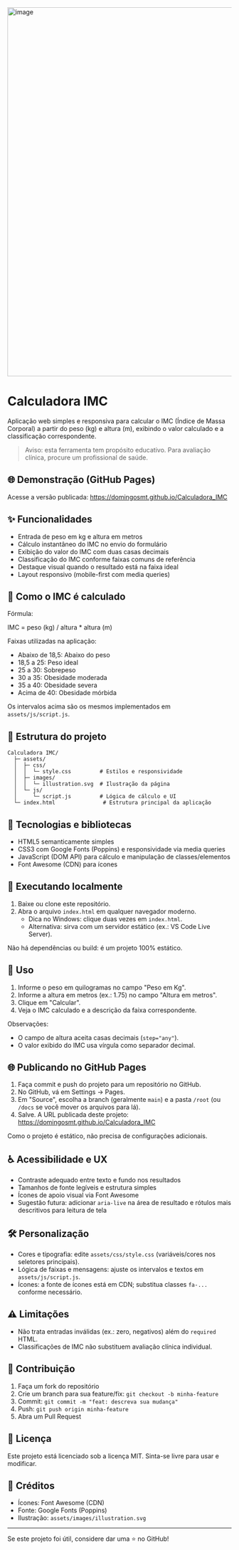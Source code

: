 <img width="1854" height="830" alt="image" src="https://github.com/user-attachments/assets/f11032f4-eecf-4591-942f-ef17c9ecee04" />


# Calculadora IMC

Aplicação web simples e responsiva para calcular o IMC (Índice de Massa Corporal) a partir do peso (kg) e altura (m), exibindo o valor calculado e a classificação correspondente.

> Aviso: esta ferramenta tem propósito educativo. Para avaliação clínica, procure um profissional de saúde.

## 🌐 Demonstração (GitHub Pages)
Acesse a versão publicada: https://domingosmt.github.io/Calculadora_IMC

## ✨ Funcionalidades
- Entrada de peso em kg e altura em metros
- Cálculo instantâneo do IMC no envio do formulário
- Exibição do valor do IMC com duas casas decimais
- Classificação do IMC conforme faixas comuns de referência
- Destaque visual quando o resultado está na faixa ideal
- Layout responsivo (mobile-first com media queries)

## 🧠 Como o IMC é calculado
Fórmula:

IMC = peso (kg) / altura * altura (m)

Faixas utilizadas na aplicação:
- Abaixo de 18,5: Abaixo do peso
- 18,5 a 25: Peso ideal
- 25 a 30: Sobrepeso
- 30 a 35: Obesidade moderada
- 35 a 40: Obesidade severa
- Acima de 40: Obesidade mórbida

Os intervalos acima são os mesmos implementados em `assets/js/script.js`.

## 📁 Estrutura do projeto
```
Calculadora IMC/
  ├─ assets/
  │  ├─ css/
  │  │  └─ style.css         # Estilos e responsividade
  │  ├─ images/
  │  │  └─ illustration.svg  # Ilustração da página
  │  └─ js/
  │     └─ script.js         # Lógica de cálculo e UI
  └─ index.html               # Estrutura principal da aplicação
```

## 🧩 Tecnologias e bibliotecas
- HTML5 semanticamente simples
- CSS3 com Google Fonts (Poppins) e responsividade via media queries
- JavaScript (DOM API) para cálculo e manipulação de classes/elementos
- Font Awesome (CDN) para ícones

## 🚀 Executando localmente
1. Baixe ou clone este repositório.
2. Abra o arquivo `index.html` em qualquer navegador moderno.
   - Dica no Windows: clique duas vezes em `index.html`.
   - Alternativa: sirva com um servidor estático (ex.: VS Code Live Server).

Não há dependências ou build: é um projeto 100% estático.

## 🧪 Uso
1. Informe o peso em quilogramas no campo "Peso em Kg".
2. Informe a altura em metros (ex.: 1.75) no campo "Altura em metros".
3. Clique em "Calcular".
4. Veja o IMC calculado e a descrição da faixa correspondente.

Observações:
- O campo de altura aceita casas decimais (`step="any"`).
- O valor exibido do IMC usa vírgula como separador decimal.

## 🌐 Publicando no GitHub Pages
1. Faça commit e push do projeto para um repositório no GitHub.
2. No GitHub, vá em Settings → Pages.
3. Em "Source", escolha a branch (geralmente `main`) e a pasta `/root` (ou `/docs` se você mover os arquivos para lá).
4. Salve. A URL publicada deste projeto: https://domingosmt.github.io/Calculadora_IMC

Como o projeto é estático, não precisa de configurações adicionais.

## ♿ Acessibilidade e UX
- Contraste adequado entre texto e fundo nos resultados
- Tamanhos de fonte legíveis e estrutura simples
- Ícones de apoio visual via Font Awesome
- Sugestão futura: adicionar `aria-live` na área de resultado e rótulos mais descritivos para leitura de tela

## 🛠️ Personalização
- Cores e tipografia: edite `assets/css/style.css` (variáveis/cores nos seletores principais).
- Lógica de faixas e mensagens: ajuste os intervalos e textos em `assets/js/script.js`.
- Ícones: a fonte de ícones está em CDN; substitua classes `fa-...` conforme necessário.

## ⚠️ Limitações
- Não trata entradas inválidas (ex.: zero, negativos) além do `required` HTML.
- Classificações de IMC não substituem avaliação clínica individual.

## 🤝 Contribuição
1. Faça um fork do repositório
2. Crie um branch para sua feature/fix: `git checkout -b minha-feature`
3. Commit: `git commit -m "feat: descreva sua mudança"`
4. Push: `git push origin minha-feature`
5. Abra um Pull Request

## 📜 Licença
Este projeto está licenciado sob a licença MIT. Sinta-se livre para usar e modificar.

## 📎 Créditos
- Ícones: Font Awesome (CDN)
- Fonte: Google Fonts (Poppins)
- Ilustração: `assets/images/illustration.svg`

---
Se este projeto foi útil, considere dar uma ⭐ no GitHub!
